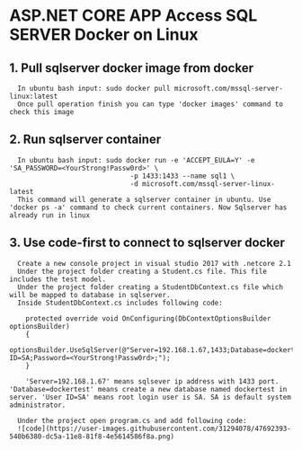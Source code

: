 # ASP.NET CORE APP Access SQL SERVER Docker on Linux
## 1. Pull sqlserver docker image from docker
      In ubuntu bash input: sudo docker pull microsoft.com/mssql-server-linux:latest
      Once pull operation finish you can type 'docker images' command to check this image
## 2. Run sqlserver container 
      In ubuntu bash input: sudo docker run -e 'ACCEPT_EULA=Y' -e 'SA_PASSWORD=<YourStrong!Passw0rd>' \
                                  -p 1433:1433 --name sql1 \
                                  -d microsoft.com/mssql-server-linux-latest
      This command will generate a sqlserver container in ubuntu. Use 'docker ps -a' command to check current containers. Now Sqlserver has already run in linux
## 3. Use code-first to connect to sqlserver docker
      Create a new console project in visual studio 2017 with .netcore 2.1
      Under the project folder creating a Student.cs file. This file includes the test model.
      Under the project folder creating a StudentDbContext.cs file which will be mapped to database in sqlserver.
      Inside StudentDbContext.cs includes following code:
        
        protected override void OnConfiguring(DbContextOptionsBuilder optionsBuilder)
        {
            optionsBuilder.UseSqlServer(@"Server=192.168.1.67,1433;Database=dockertest;User ID=SA;Password=<YourStrong!Passw0rd>;");
        }
        
        'Server=192.168.1.67' means sqlsever ip address with 1433 port. 'Database=dockertest' means create a new database named dockertest in server. 'User ID=SA' means root login user is SA. SA is default system administrator.
             
      Under the project open program.cs and add following code:
      ![code](https://user-images.githubusercontent.com/31294078/47692393-540b6380-dc5a-11e8-81f8-4e5614586f8a.png)
